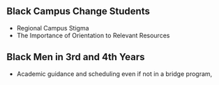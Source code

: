 <h2 class="barred--researcher-1 margin-top">Black Campus Change Students</h2>

* Regional Campus Stigma
* The Importance of Orientation to Relevant Resources

<h2 class="barred--researcher-2 margin-top">Black Men in 3rd and 4th Years</h2>

* Academic guidance and scheduling even if not in a bridge program,
